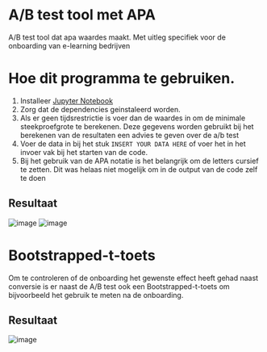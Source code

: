 # A/B test tool met APA 
A/B test tool dat apa waardes maakt. Met uitleg specifiek voor de onboarding van e-learning bedrijven


# Hoe dit programma te gebruiken.
1. Installeer [Jupyter Notebook](https://jupyter.org/)
1. Zorg dat de dependencies geinstaleerd worden.
1. Als er geen tijdsrestrictie is voer dan de waardes in om de minimale steekproefgrote te berekenen. Deze gegevens worden gebruikt bij het berekenen van de resultaten een advies te geven over de a/b test
1. Voer de data in bij het stuk `INSERT YOUR DATA HERE` of voer het in het invoer vak bij het starten van de code.
1. Bij het gebruik van de APA notatie is het belangrijk om de letters cursief te zetten. Dit was helaas niet mogelijk om in de output van de code zelf te doen

## Resultaat
![image](https://github.com/olivierverwoerd/A-B_test_tool_with_APA/assets/22635990/86851ad3-13b2-4a20-97e3-b68af5f5787b)
![image](https://github.com/olivierverwoerd/A-B_test_tool_with_APA/assets/22635990/fbad21bd-a7ee-4f20-b857-83f88c8a75b4)

# Bootstrapped-t-toets
Om te controleren of de onboarding het gewenste effect heeft gehad naast conversie is er naast de A/B test ook een Bootstrapped-t-toets om bijvoorbeeld het gebruik te meten na de onboarding.
## Resultaat
![image](https://github.com/olivierverwoerd/A-B_test_tool_with_APA/assets/22635990/2e43b27e-6f21-4649-99bd-5ee20f6862ad)
